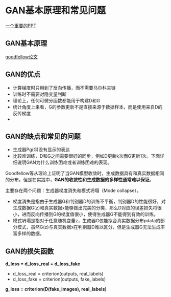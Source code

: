 # GAN基本原理和常见问题
[一个重要的PPT](http://ice.dlut.edu.cn/valse2018/ppt/Generative_Adversarial_Nets_JSFeng.pdf)
## GAN基本原理
[goodfellow论文]()


## GAN的优点
- 计算梯度时只用到了反向传播，而不需要马尔科夫链
- 训练时不需要对隐变量判断
- 理论上，任何可微分函数都能用于构建D和G
- 统计角度上来看，G的参数更新不是直接来源于数据样本，而是使用来自D的反传梯度
- 
## GAN的缺点和常见的问题

- 生成器Pg(G)没有显示的表达
- 比较难训练，D和G之间需要很好的同步，例如D更新k次而G更新1次。下面详细说明GAN为什么训练困难或者训练困难的表现。
  
Goodfellow等从理论上证明了当GAN模型收敛时，生成数据具有和真实数据相同的分布。但是在实践中，**GAN的收敛性和生成数据的多样性通常难以保证**。

主要存在两个问题：生成器梯度消失和模式坍塌（Mode collapse）。

- 梯度消失是指由于生成器G和判别器D的训练不平衡，判别器D的性能很好，对生成数据G(z)和真实数据x能够做出完美的分类，那么D对应的误差损失将很小，进而反向传播到G的梯度值很小，使得生成器G不能得到有效的训练。
- 模式坍塌是指对于任意随机变量z，生成器G仅能拟合真实数据分布pdata的部分模式，虽然G(z)与真实数据x在判别器D难以区分，但是生成器G无法生成丰富多样的数据。

## GAN的损失函数

**d_loss = d_loss_real + d_loss_fake**
- d_loss_real = criterion(outputs, real_labels)
- d_loss_fake = criterion(outputs, fake_labels)

**g_loss = criterion(D(fake_images), real_labels)**